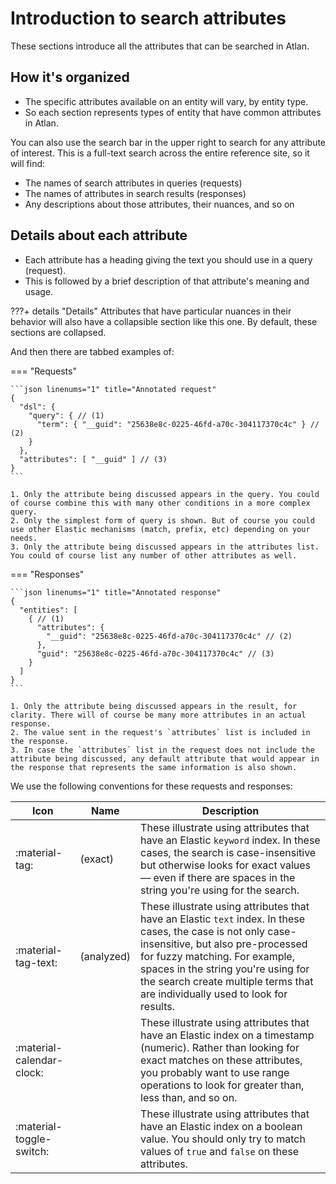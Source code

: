 
# Introduction to search attributes

These sections introduce all the attributes that can be searched in Atlan.

## How it's organized

- The specific attributes available on an entity will vary, by entity type.
- So each section represents types of entity that have common attributes in Atlan.

You can also use the search bar in the upper right to search for any attribute of interest. This is a full-text search across the entire reference site, so it will find:

- The names of search attributes in queries (requests)
- The names of attributes in search results (responses)
- Any descriptions about those attributes, their nuances, and so on

## Details about each attribute

- Each attribute has a heading giving the text you should use in a query (request).
- This is followed by a brief description of that attribute's meaning and usage.

???+ details "Details"
	Attributes that have particular nuances in their behavior will also have a collapsible section like this one. By default, these sections are collapsed.

And then there are tabbed examples of:

=== "Requests"

	```json linenums="1" title="Annotated request"
	{
	  "dsl": {
	    "query": { // (1)
	      "term": { "__guid": "25638e8c-0225-46fd-a70c-304117370c4c" } // (2)
	    }
	  },
	  "attributes": [ "__guid" ] // (3)
	}
	```

	1. Only the attribute being discussed appears in the query. You could of course combine this with many other conditions in a more complex query.
	2. Only the simplest form of query is shown. But of course you could use other Elastic mechanisms (match, prefix, etc) depending on your needs.
	3. Only the attribute being discussed appears in the attributes list. You could of course list any number of other attributes as well.

=== "Responses"

	```json linenums="1" title="Annotated response"
	{
	  "entities": [
	    { // (1)
	      "attributes": {
	        "__guid": "25638e8c-0225-46fd-a70c-304117370c4c" // (2)
	      },
	      "guid": "25638e8c-0225-46fd-a70c-304117370c4c" // (3)
	    }
	  ]
	}
	```

	1. Only the attribute being discussed appears in the result, for clarity. There will of course be many more attributes in an actual response.
	2. The value sent in the request's `attributes` list is included in the response.
	3. In case the `attributes` list in the request does not include the attribute being discussed, any default attribute that would appear in the response that represents the same information is also shown.

We use the following conventions for these requests and responses:

| Icon | Name | Description |
|---|---|---|
| :material-tag: | (exact) | These illustrate using attributes that have an Elastic `keyword` index. In these cases, the search is case-insensitive but otherwise looks for exact values — even if there are spaces in the string you're using for the search. |
| :material-tag-text: | (analyzed) | These illustrate using attributes that have an Elastic `text` index. In these cases, the case is not only case-insensitive, but also pre-processed for fuzzy matching. For example, spaces in the string you're using for the search create multiple terms that are individually used to look for results. |
| :material-calendar-clock: | | These illustrate using attributes that have an Elastic index on a timestamp (numeric). Rather than looking for exact matches on these attributes, you probably want to use range operations to look for greater than, less than, and so on. |
| :material-toggle-switch: | | These illustrate using attributes that have an Elastic index on a boolean value. You should only try to match values of `true` and `false` on these attributes. |